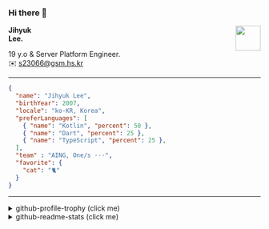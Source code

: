 ### Hi there 👋
<img src="https://github.githubassets.com/images/mona-loading-default.gif" width="50px" align="right">
</a>

**Jihyuk\
Lee.**

19 y.o & Server Platform Engineer.\
✉️ <s23066@gsm.hs.kr>

---

```json
{
  "name": "Jihyuk Lee",
  "birthYear": 2007,
  "locale": "ko-KR, Korea",
  "preferLanguages": [
    { "name": "Kotlin", "percent": 50 },
    { "name": "Dart", "percent": 25 },
    { "name": "TypeScript", "percent": 25 },
  ],
  "team" : "AING, One/s ···",
  "favorite": {
    "cat": "🐈"
  }
}
```
---
<details>
  <summary>github-profile-trophy (click me)</summary>
  
![](https://github-profile-trophy.vercel.app/?username=withJihyuk&row=1&column=8&theme=nord)
  
</details>
<details>
  <summary>github-readme-stats (click me)</summary>
  
<!--START_SECTION:waka-->
![Code Time](http://img.shields.io/badge/Code%20Time-951%20hrs%201%20min-blue)

![Lines of code](https://img.shields.io/badge/%EC%A0%80%EB%8A%94%20%EC%97%AC%ED%83%9C%EA%B9%8C%EC%A7%80%20-610.3%20thousand%20%EC%A4%84%EC%9D%98%20%EC%BD%94%EB%93%9C%EB%A5%BC%20%EC%9E%91%EC%84%B1%ED%96%88%EC%96%B4%EC%9A%94.-blue)

**저는 아침형 인간이에요. 🐤** 

```text
🌞 아침                     864 commits         █████░░░░░░░░░░░░░░░░░░░░   21.42 % 
🌆 낮　                     1422 commits        █████████░░░░░░░░░░░░░░░░   35.26 % 
🌃 저녁                     1401 commits        █████████░░░░░░░░░░░░░░░░   34.74 % 
🌙 밤　                     346 commits         ██░░░░░░░░░░░░░░░░░░░░░░░   08.58 % 
```


📊 **저는 이번주를 이렇게 시간을 보냈어요.** 

```text
🕑︎ Timezone: Asia/Seoul

💬 프로그래밍 언어들: 
Kotlin                   1 hr 28 mins        █████████████████████████   100.00 % 

🔥 에디터들: 
IntelliJ IDEA            1 hr 28 mins        █████████████████████████   100.00 % 

💻 운영 체제들: 
Mac                      1 hr 28 mins        █████████████████████████   100.00 % 
```


 Last Updated on 14/08/2025 18:56:40 UTC
<!--END_SECTION:waka-->

</details>

</div>

